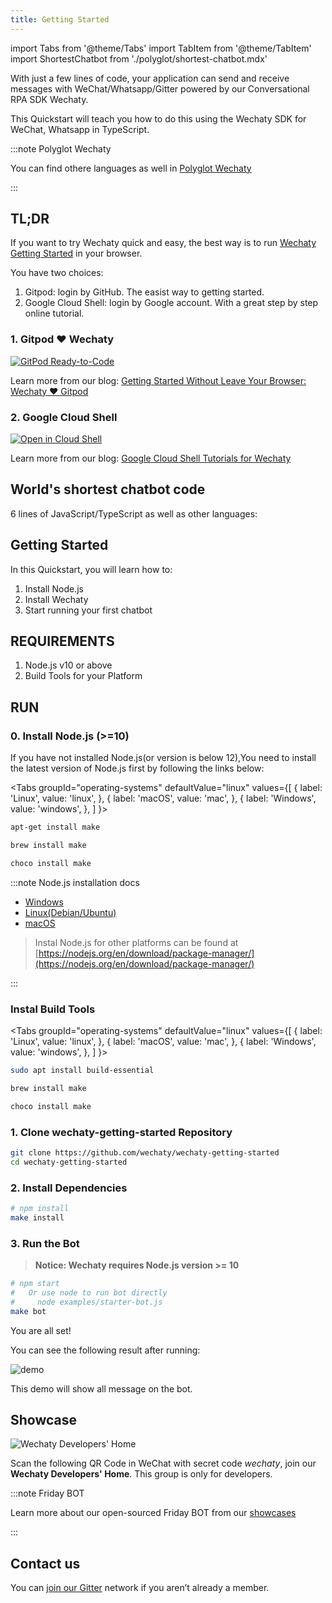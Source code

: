 ```yaml
---
title: Getting Started
---
```


<!-- MDX import -->
import Tabs from '@theme/Tabs'
import TabItem from '@theme/TabItem'
import ShortestChatbot from './polyglot/shortest-chatbot.mdx'

<!-- Pushes a curious reader through the first few minutes of use. -->

With just a few lines of code, your application can send and receive messages with WeChat/Whatsapp/Gitter powered by our Conversational RPA SDK Wechaty.

This Quickstart will teach you how to do this using the Wechaty SDK for WeChat, Whatsapp in TypeScript.

:::note Polyglot Wechaty

You can find othere languages as well in [Polyglot Wechaty](polyglot/README.md)

:::

<ShortestChatbot />

## TL;DR

If you want to try Wechaty quick and easy, the best way is to run [Wechaty Getting Started](https://github.com/wechaty/wechaty-getting-started) in your browser.

You have two choices:

1. Gitpod: login by GitHub. The easist way to getting started.
1. Google Cloud Shell: login by Google account. With a great step by step online tutorial.

### 1. Gitpod ❤️  Wechaty

[![GitPod Ready-to-Code][gitpod_img]][gitpod_link]

[gitpod_img]: https://img.shields.io/badge/Gitpod-Ready--to--Code-blue?logo=gitpod
[gitpod_link]: https://gitpod.io/#https://github.com/wechaty/wechaty-getting-started

Learn more from our blog: [Getting Started Without Leave Your Browser: Wechaty ❤️ Gitpod](https://wechaty.js.org/2021/02/06/wechaty-getting-started-without-leave-your-browser/)

### 2. Google Cloud Shell

[![Open in Cloud Shell][shell_img]][shell_link]

[shell_img]: https://gstatic.com/cloudssh/images/open-btn.svg
[shell_link]: https://ssh.cloud.google.com/cloudshell/editor?cloudshell_git_repo=https%3A%2F%2Fgithub.com%2Fwechaty%2Fwechaty-getting-started&cloudshell_open_in_editor=examples/ding-dong-bot.ts&cloudshell_workspace=.&cloudshell_tutorial=examples/tutorials/google-cloud-shell-tutorial.md

Learn more from our blog: [Google Cloud Shell Tutorials for Wechaty](https://wechaty.js.org/2021/02/20/google-cloud-shell-tutorials/)

## World's shortest chatbot code

6 lines of JavaScript/TypeScript as well as other languages:

<ShortestChatbot />

## Getting Started

In this Quickstart, you will learn how to:

1. Install Node.js
1. Install Wechaty
1. Start running your first chatbot

## REQUIREMENTS

1. Node.js v10 or above
1. Build Tools for your Platform

## RUN

### 0. Install Node.js \(&gt;=10\)

If you have not installed Node.js\(or version is below 12\),You need to install the latest version of Node.js first by following the links below:

<Tabs
  groupId="operating-systems"
  defaultValue="linux"
  values={[
    { label: 'Linux',   value: 'linux', },
    { label: 'macOS',   value: 'mac', },
    { label: 'Windows', value: 'windows', },
  ]
}>

<TabItem value="linux">

```sh
apt-get install make
```

</TabItem>
<TabItem value="mac">

```sh
brew install make
```

</TabItem>
<TabItem value="windows">

```sh
choco install make
```

</TabItem>
</Tabs>

:::note Node.js installation docs

* [Windows](https://nodejs.org/en/download/package-manager/#windows)
* [Linux\(Debian/Ubuntu\)](https://nodejs.org/en/download/package-manager/#debian-and-ubuntu-based-linux-distributions)
* [macOS](https://nodejs.org/en/download/package-manager/#macos)

> Instal Node.js for other platforms can be found at [https://nodejs.org/en/download/package-manager/](https://nodejs.org/en/download/package-manager/)

:::

### Instal Build Tools

<Tabs
  groupId="operating-systems"
  defaultValue="linux"
  values={[
    { label: 'Linux',   value: 'linux', },
    { label: 'macOS',   value: 'mac', },
    { label: 'Windows', value: 'windows', },
  ]
}>

<TabItem value="linux">

```sh
sudo apt install build-essential
```

</TabItem>
<TabItem value="mac">

```sh
brew install make
```

</TabItem>
<TabItem value="windows">

```sh
choco install make
```

</TabItem>
</Tabs>

### 1. Clone wechaty-getting-started Repository

```bash
git clone https://github.com/wechaty/wechaty-getting-started
cd wechaty-getting-started
```

### 2. Install Dependencies

```bash
# npm install
make install
```

### 3. Run the Bot

> **Notice: Wechaty requires Node.js version &gt;= 10**

```sh
# npm start
#   Or use node to run bot directly
#     node examples/starter-bot.js
make bot
```

You are all set!

You can see the following result after running:

![demo](/img/docs/getting-started-qrcode.png)

This demo will show all message on the bot.

## Showcase

![Wechaty Developers' Home](/img/friday-qrcode.svg)

Scan the following QR Code in WeChat with secret code _wechaty_, join our **Wechaty Developers' Home**. This group is only for developers.

:::note Friday BOT

Learn more about our open-sourced Friday BOT from our [showcases](showcases/friday.md)

:::

## Contact us

You can [join our Gitter](https://gitter.im/wechaty/wechaty) network if you aren’t already a member.
